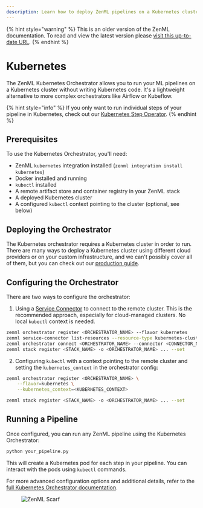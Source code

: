 ```yaml
---
description: Learn how to deploy ZenML pipelines on a Kubernetes cluster.
---
```


{% hint style="warning" %}
This is an older version of the ZenML documentation. To read and view the latest version please [visit this up-to-date URL](https://docs.zenml.io).
{% endhint %}


# Kubernetes

The ZenML Kubernetes Orchestrator allows you to run your ML pipelines on a Kubernetes cluster without writing Kubernetes code. It's a lightweight alternative to more complex orchestrators like Airflow or Kubeflow.

{% hint style="info" %}
If you only want to run individual steps of your pipeline in Kubernetes, check out our [Kubernetes Step Operator](https://docs.zenml.io/stacks/step-operators/kubernetes).
{% endhint %}

## Prerequisites

To use the Kubernetes Orchestrator, you'll need:

- ZenML `kubernetes` integration installed (`zenml integration install kubernetes`)
- Docker installed and running
- `kubectl` installed
- A remote artifact store and container registry in your ZenML stack
- A deployed Kubernetes cluster
- A configured `kubectl` context pointing to the cluster (optional, see below)

## Deploying the Orchestrator

The Kubernetes orchestrator requires a Kubernetes cluster in order to run. There are many ways to deploy a Kubernetes cluster using different cloud providers or on your custom infrastructure, and we can't possibly cover all of them, but you can check out our [production guide](https://docs.zenml.io/user-guides/production-guide).

## Configuring the Orchestrator

There are two ways to configure the orchestrator:

1. Using a [Service Connector](https://docs.zenml.io//how-to/infrastructure-deployment/auth-management/service-connectors-guide) to connect to the remote cluster. This is the recommended approach, especially for cloud-managed clusters. No local `kubectl` context is needed.

```bash
zenml orchestrator register <ORCHESTRATOR_NAME> --flavor kubernetes
zenml service-connector list-resources --resource-type kubernetes-cluster -e
zenml orchestrator connect <ORCHESTRATOR_NAME> --connector <CONNECTOR_NAME>
zenml stack register <STACK_NAME> -o <ORCHESTRATOR_NAME> ... --set
```

2. Configuring `kubectl` with a context pointing to the remote cluster and setting the `kubernetes_context` in the orchestrator config:

```bash
zenml orchestrator register <ORCHESTRATOR_NAME> \
    --flavor=kubernetes \
    --kubernetes_context=<KUBERNETES_CONTEXT>

zenml stack register <STACK_NAME> -o <ORCHESTRATOR_NAME> ... --set
```

## Running a Pipeline

Once configured, you can run any ZenML pipeline using the Kubernetes Orchestrator:

```bash
python your_pipeline.py
```

This will create a Kubernetes pod for each step in your pipeline. You can interact with the pods using `kubectl` commands.

For more advanced configuration options and additional details, refer to the [full Kubernetes Orchestrator documentation](https://docs.zenml.io/stacks/orchestrators/kubernetes).

<!-- For scarf -->
<figure><img alt="ZenML Scarf" referrerpolicy="no-referrer-when-downgrade" src="https://static.scarf.sh/a.png?x-pxid=f0b4f458-0a54-4fcd-aa95-d5ee424815bc" /></figure>


